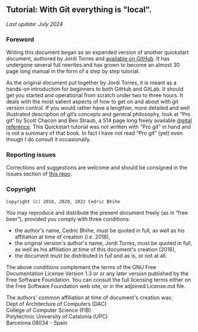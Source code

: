 ## Tutorial: With Git everything is "local".

*Last update: July  2024*

### Foreword

Writing this document began as an expanded version of another quickstart document, authored by Jordi Torres and [available on GitHub](https://github.com/jorditorresBCN/Quick-Start/blob/main/Git-Github-Quick-Start.md ).  It has undergone several full rewrites and has grown to become an almost 30 page long manual in the form of a step by step tutorial.

As the original document put together by Jordi Torres, it is meant as a hands-on introduction for beginners to both GitHub and GitLab.  It should get you started and operational from scratch under two to three hours.  It deals with the most salient aspects of how to get on and about with git version control.  If you would rather have a lengthier, more detailed and well illustrated description of git’s concepts and general philosophy, look at “Pro git” by Scott Chacon and Ben Straub, a 514 page long freely available [digital reference](https://git-scm.com/book/en/v2).  This Quickstart tutorial was not written with "Pro git" in hand and is not a summary of that book. In fact I have not read “Pro git” (yet) even though I do consult it occasionally.

### Reporting issues
Corrections and suggestions are welcome and should be consigned in the Issues section of [this repo](https://www.github.com/Cbhihe/quickstart_git/issues).

### Copyright

    Copyright (c) 2018, 2020, 2022 Cedric Bhihe

You may reproduce and distribute the present document freely (as in “free beer”), provided you comply with three conditions: 

- the author's name, Cedric Bhihe, must be quoted in full, as well as his affiliation at time of creation (i.e. 2018),
- the original version's author's name, Jordi Torres, must be quoted in full, as well as his affiliation at time of this document's creation (2018),
- the document must be distributed in full and as is, or not at all.

The above conditions complement the terms of the GNU Free Documentation License Version 1.3 or or any later version published by the Free Software Foundation. You can consult the full licensing terms either on the Free Software Foundation web site, or in the adjoined License.md file.

The authors' common affiliation at time of document's creation was: <BR>
     Dept of Architecture of Computers (DAC)<BR>
     College of Computer Science (FIB)<BR>
     Polytechnic University of Catalonia (UPC)<BR>
     Barcelona 08034 - Spain
